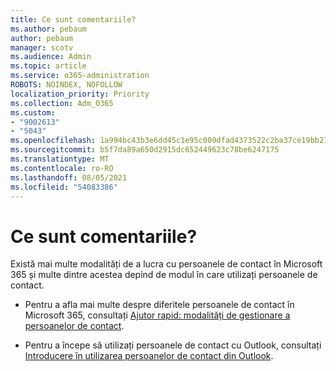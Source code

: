 ```yaml
---
title: Ce sunt comentariile?
ms.author: pebaum
author: pebaum
manager: scotv
ms.audience: Admin
ms.topic: article
ms.service: o365-administration
ROBOTS: NOINDEX, NOFOLLOW
localization_priority: Priority
ms.collection: Adm_O365
ms.custom:
- "9002613"
- "5043"
ms.openlocfilehash: 1a994bc43b3e6dd45c1e95c009dfad4373522c2ba37ce19bb270922e155c85b5
ms.sourcegitcommit: b5f7da89a650d2915dc652449623c78be6247175
ms.translationtype: MT
ms.contentlocale: ro-RO
ms.lasthandoff: 08/05/2021
ms.locfileid: "54083386"
---
```

# <a name="what-are-contacts"></a>Ce sunt comentariile?

Există mai multe modalități de a lucra cu persoanele de contact în Microsoft 365 și multe dintre acestea depind de modul în care utilizați persoanele de contact.

- Pentru a afla mai multe despre diferitele persoanele de contact în Microsoft 365, consultați [Ajutor rapid: modalități de gestionare a persoanelor de contact](https://docs.microsoft.com/microsoft-365/admin/misc/ways-to-manage-contacts?view=o365-worldwide).

- Pentru a începe să utilizați persoanele de contact cu Outlook, consultați [Introducere în utilizarea persoanelor de contact din Outlook](https://support.office.com/article/using-contacts-people-in-outlook-on-the-web-1e3438c7-26b2-420c-87de-3cea9d31b5cb?WT.mc_id=365AdminCSH&ui=en-US&rs=en-US&ad=US).
